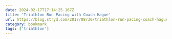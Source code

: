 ```yaml
---
date: 2024-02-17T17:14:25.167Z
title: 'Triathlon Run Pacing with Coach Hague'
url: https://blog.stryd.com/2017/08/30/triathlon-run-pacing-coach-hague/#
category: bookmark
tags: ['triathlon']
---
```

